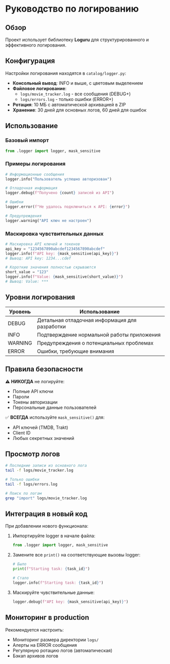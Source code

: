 # Руководство по логированию

## Обзор

Проект использует библиотеку **Loguru** для структурированного и эффективного логирования.

## Конфигурация

Настройки логирования находятся в `catalog/logger.py`:

- **Консольный вывод**: INFO и выше, с цветовым выделением
- **Файловое логирование**:
  - `logs/movie_tracker.log` - все сообщения (DEBUG+)
  - `logs/errors.log` - только ошибки (ERROR+)
- **Ротация**: 10 МБ с автоматической архивацией в ZIP
- **Хранение**: 30 дней для основных логов, 60 дней для ошибок

## Использование

### Базовый импорт

```python
from .logger import logger, mask_sensitive
```

### Примеры логирования

```python
# Информационные сообщения
logger.info("Пользователь успешно авторизован")

# Отладочная информация
logger.debug(f"Получено {count} записей из API")

# Ошибки
logger.error(f"Не удалось подключиться к API: {error}")

# Предупреждения
logger.warning("API ключ не настроен")
```

### Маскировка чувствительных данных

```python
# Маскировка API ключей и токенов
api_key = "1234567890abcdef1234567890abcdef"
logger.info(f"API key: {mask_sensitive(api_key)}")
# Вывод: API key: 1234...cdef

# Короткие значения полностью скрываются
short_value = "123"
logger.info(f"Value: {mask_sensitive(short_value)}")
# Вывод: Value: ***
```

## Уровни логирования

| Уровень  | Использование |
|----------|---------------|
| DEBUG    | Детальная отладочная информация для разработки |
| INFO     | Подтверждение нормальной работы приложения |
| WARNING  | Предупреждения о потенциальных проблемах |
| ERROR    | Ошибки, требующие внимания |

## Правила безопасности

⚠️ **НИКОГДА** не логируйте:
- Полные API ключи
- Пароли
- Токены авторизации
- Персональные данные пользователей

✅ **ВСЕГДА** используйте `mask_sensitive()` для:
- API ключей (TMDB, Trakt)
- Client ID
- Любых секретных значений

## Просмотр логов

```bash
# Последние записи из основного лога
tail -f logs/movie_tracker.log

# Только ошибки
tail -f logs/errors.log

# Поиск по логам
grep "import" logs/movie_tracker.log
```

## Интеграция в новый код

При добавлении нового функционала:

1. Импортируйте logger в начале файла:
   ```python
   from .logger import logger, mask_sensitive
   ```

2. Замените все `print()` на соответствующие вызовы logger:
   ```python
   # Было
   print(f"Starting task: {task_id}")
   
   # Стало
   logger.info(f"Starting task: {task_id}")
   ```

3. Маскируйте чувствительные данные:
   ```python
   logger.debug(f"API key: {mask_sensitive(api_key)}")
   ```

## Мониторинг в production

Рекомендуется настроить:
- Мониторинг размера директории `logs/`
- Алерты на ERROR сообщения
- Регулярную ротацию логов (автоматическая)
- Бэкап архивов логов
